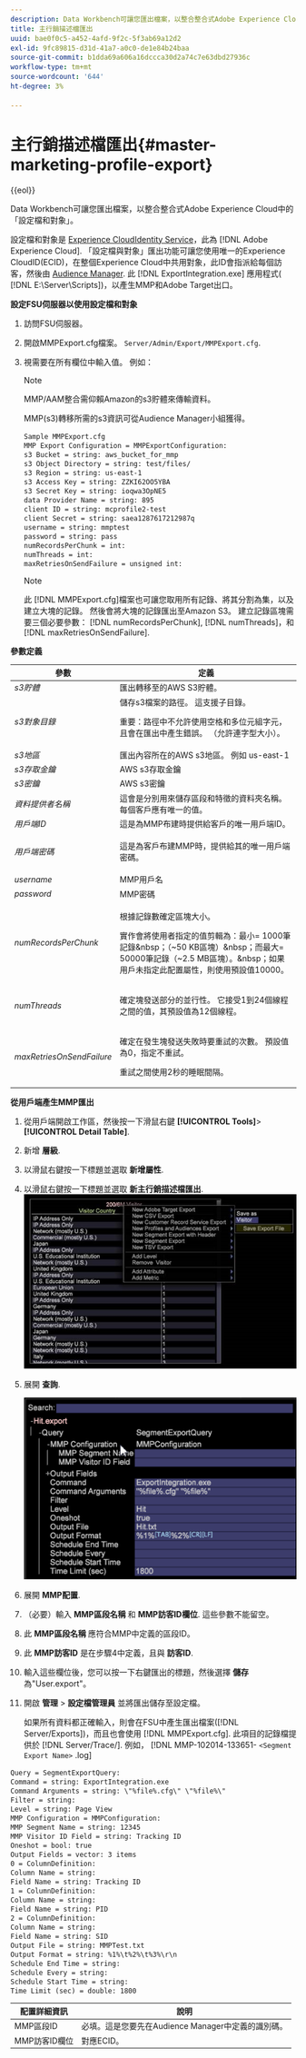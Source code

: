 ```yaml
---
description: Data Workbench可讓您匯出檔案，以整合整合式Adobe Experience Cloud中的「設定檔與對象匯出」。
title: 主行銷描述檔匯出
uuid: bae0f0c5-a452-4afd-9f2c-5f3ab69a12d2
exl-id: 9fc89815-d31d-41a7-a0c0-de1e84b24baa
source-git-commit: b1dda69a606a16dccca30d2a74c7e63dbd27936c
workflow-type: tm+mt
source-wordcount: '644'
ht-degree: 3%

---
```


# 主行銷描述檔匯出{#master-marketing-profile-export}

{{eol}}

Data Workbench可讓您匯出檔案，以整合整合式Adobe Experience Cloud中的「設定檔和對象」。

<!-- <a id="section_731922BC8628479198A41EF3EA72F2FF"></a> -->

設定檔和對象是 [Experience CloudIdentity Service](https://experienceleague.adobe.com/docs/id-service/using/home.html)，此為 [!DNL Adobe Experience Cloud]. 「設定檔與對象」匯出功能可讓您使用唯一的Experience CloudID(ECID)，在整個Experience Cloud中共用對象，此ID會指派給每個訪客，然後由 [Audience Manager](https://experienceleague.adobe.com/docs/audience-manager/user-guide/aam-home.html). 此 [!DNL ExportIntegration.exe] 應用程式( [!DNL E:\Server\Scripts])，以產生MMP和Adobe Target出口。

**設定FSU伺服器以使用設定檔和對象**

1. 訪問FSU伺服器。
1. 開啟MMPExport.cfg檔案。 `Server/Admin/Export/MMPExport.cfg`.
1. 視需要在所有欄位中輸入值。 例如：

   >[!NOTE]
   >
   >MMP/AAM整合需仰賴Amazon的s3貯體來傳輸資料。
   >
   >
   >MMP(s3)轉移所需的s3資訊可從Audience Manager小組獲得。

   ```
   Sample MMPExport.cfg
   MMP Export Configuration = MMPExportConfiguration: 
   s3 Bucket = string: aws_bucket_for_mmp 
   s3 Object Directory = string: test/files/ 
   s3 Region = string: us-east-1 
   s3 Access Key = string: ZZKI62OO5YBA 
   s3 Secret Key = string: ioqwa3OpNE5 
   data Provider Name = string: 895 
   client ID = string: mcprofile2-test 
   client Secret = string: saea1287617212987q 
   username = string: mmptest 
   password = string: pass 
   numRecordsPerChunk = int:  
   numThreads = int:  
   maxRetriesOnSendFailure = unsigned int:
   ```

   >[!NOTE]
   >
   >此 [!DNL MMPExport.cfg]檔案也可讓您取用所有記錄、將其分割為集，以及建立大塊的記錄。 然後會將大塊的記錄匯出至Amazon S3。 建立記錄區塊需要三個必要參數： [!DNL numRecordsPerChunk], [!DNL numThreads]，和 [!DNL maxRetriesOnSendFailure].

**參數定義**

<table id="table_DDEFBC45895A4663973F9C2EB9052FEF"> 
 <thead> 
  <tr> 
   <th colname="col1" class="entry"> 參數 </th> 
   <th colname="col2" class="entry"> 定義 </th> 
  </tr> 
 </thead>
 <tbody> 
  <tr> 
   <td colname="col1"> <i>s3貯體</i> </td> 
   <td colname="col2"> 匯出轉移至的AWS S3貯體。 </td> 
  </tr> 
  <tr> 
   <td colname="col1"> <i>s3對象目錄</i> </td> 
   <td colname="col2"> 儲存s3檔案的路徑。 這支援子目錄。 <p> <p>重要：路徑中不允許使用空格和多位元組字元，且會在匯出中產生錯誤。 （允許連字型大小）。 </p> </p> </td> 
  </tr> 
  <tr> 
   <td colname="col1"> <i>s3地區</i> </td> 
   <td colname="col2"> 匯出內容所在的AWS s3地區。 例如 us-east-1 </td> 
  </tr> 
  <tr> 
   <td colname="col1"> <i>s3存取金鑰</i> </td> 
   <td colname="col2"> AWS s3存取金鑰 </td> 
  </tr> 
  <tr> 
   <td colname="col1"> <i>s3密鑰</i> </td> 
   <td colname="col2"> AWS s3密鑰 </td> 
  </tr> 
  <tr> 
   <td colname="col1"> <i>資料提供者名稱</i> </td> 
   <td colname="col2"> 這會是分別用來儲存區段和特徵的資料夾名稱。 每個客戶應有唯一的值。 </td> 
  </tr> 
  <tr> 
   <td colname="col1"> <i>用戶端ID</i> </td> 
   <td colname="col2"> 這是為MMP布建時提供給客戶的唯一用戶端ID。 </td> 
  </tr> 
  <tr> 
   <td colname="col1"> <i>用戶端密碼</i> </td> 
   <td colname="col2"> <p><i></i>這是為客戶布建MMP時，提供給其的唯一用戶端密碼。 </p> </td> 
  </tr> 
  <tr> 
   <td colname="col1"> <i>username</i> </td> 
   <td colname="col2"> MMP用戶名 </td> 
  </tr> 
  <tr> 
   <td colname="col1"> <i>password</i> </td> 
   <td colname="col2"> MMP密碼 </td> 
  </tr> 
  <tr> 
   <td colname="col1"> <i>numRecordsPerChunk</i> </td> 
   <td colname="col2"> <p>根據記錄數確定區塊大小。 </p> <p>實作會將使用者指定的值剪輯為：最小= 1000筆記錄&amp;nbsp；（~50 KB區塊）&amp;nbsp；而最大= 50000筆記錄（~2.5 MB區塊）。&amp;nbsp；如果用戶未指定此配置屬性，則使用預設值10000。 </p> </td> 
  </tr> 
  <tr> 
   <td colname="col1"> <i>numThreads</i> </td> 
   <td colname="col2"> <p>確定塊發送部分的並行性。 它接受1到24個線程之間的值，其預設值為12個線程。 </p> </td> 
  </tr> 
  <tr> 
   <td colname="col1"> <i>maxRetriesOnSendFailure</i> </td> 
   <td colname="col2"> <p>確定在發生塊發送失敗時要重試的次數。 預設值為0，指定不重試。 </p> <p>重試之間使用2秒的睡眠間隔。 </p> </td> 
  </tr> 
 </tbody> 
</table>

**從用戶端產生MMP匯出**

1. 從用戶端開啟工作區，然後按一下滑鼠右鍵 **[!UICONTROL Tools]**> **[!UICONTROL Detail Table]**.
1. 新增 **層級**.
1. 以滑鼠右鍵按一下標題並選取 **新增屬性**.
1. 以滑鼠右鍵按一下標題並選取 **新主行銷描述檔匯出**. ![](assets/mmp_mmp_export.png)
1. 展開 **查詢**.

   ![](assets/mmp_mmp_query.png)

1. 展開 **MMP配置**.
1. （必要）輸入 **MMP區段名稱** 和 **MMP訪客ID欄位**. 這些參數不能留空。
1. 此 **MMP區段名稱** 應符合MMP中定義的區段ID。
1. 此 **MMP訪客ID** 是在步驟4中定義，且與 **訪客ID**.
1. 輸入這些欄位後，您可以按一下右鍵匯出的標題，然後選擇 **儲存** 為&quot;User\.export&quot;。
1. 開啟 **管理** > **設定檔管理員** 並將匯出儲存至設定檔。

   如果所有資料都正確輸入，則會在FSU中產生匯出檔案([!DNL Server/Exports])，而且也會使用 [!DNL MMPExport.cfg]. 此項目的記錄檔提供於 [!DNL Server/Trace/]. 例如， [!DNL MMP-102014-133651- `<Segment Export Name>` .log]

```
Query = SegmentExportQuery: 
Command = string: ExportIntegration.exe 
Command Arguments = string: \"%file%.cfg\" \"%file%\" 
Filter = string: 
Level = string: Page View 
MMP Configuration = MMPConfiguration: 
MMP Segment Name = string: 12345 
MMP Visitor ID Field = string: Tracking ID 
Oneshot = bool: true 
Output Fields = vector: 3 items 
0 = ColumnDefinition: 
Column Name = string: 
Field Name = string: Tracking ID 
1 = ColumnDefinition: 
Column Name = string: 
Field Name = string: PID 
2 = ColumnDefinition: 
Column Name = string: 
Field Name = string: SID 
Output File = string: MMPTest.txt 
Output Format = string: %1%\t%2%\t%3%\r\n 
Schedule End Time = string: 
Schedule Every = string: 
Schedule Start Time = string: 
Time Limit (sec) = double: 1800 
```

| 配置詳細資訊 | 說明 |
|---|---|
| MMP區段ID | 必填。這是您要先在Audience Manager中定義的識別碼。 |
| MMP訪客ID欄位 | 對應ECID。 |
